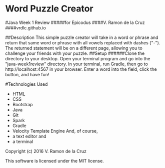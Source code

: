 # Word Puzzle Creator
#Java Week 1 Review
#####for Epicodus
####V. Ramon de la Cruz
####vrdlc.github.io

##Description
This simple puzzle creator will take in a word or phrase and return that same word or phrase with all vowels replaced with dashes ("-"). The returned statement will be on a different page, allowing you to challenge your friends with your puzzle.
##Setup
######Clone the directory to your desktop. Open your terminal program and go into the "java-week1review" directory. In your terminal, run Gradle, then go to http://localhost:4567 in your browser. Enter a word into the field, click the button, and have fun!


#Technologies Used
* HTML
* CSS
* Bootstrap
* Java
* Git
* Spark
* Gradle
* Velocity Template Engine
And, of course,
* a text editor and
* a terminal

Copyright (c) 2016 V. Ramon de la Cruz

This software is licensed under the MIT license. 

